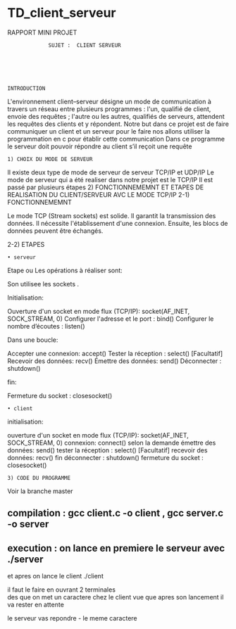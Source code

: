 # TD_client_serveur

  RAPPORT MINI PROJET


                 SUJET :  CLIENT SERVEUR


                                                      


                                                                                  INTRODUCTION

 L'environnement client–serveur désigne un mode de communication à travers un réseau entre plusieurs programmes : l'un, qualifié de client, envoie des requêtes ; l'autre ou les autres, qualifiés de serveurs, attendent les requêtes des clients et y répondent. Notre but dans ce projet est de faire communiquer un client et un serveur pour le faire nos allons utiliser la programmation en c pour établir cette communication 
Dans ce programme le serveur doit pouvoir répondre au client s’il reçoit une requête 

    1) CHOIX DU MODE DE SERVEUR

Il existe deux type de mode de serveur de serveur TCP/IP et UDP/IP
             Le mode de serveur qui a été realiser dans notre projet est le TCP/IP
             Il est passé par plusieurs étapes 
    2) FONCTIONNEMEMNT ET ETAPES DE REALISATION DU CLIENT/SERVEUR AVC LE MODE TCP/IP
         2-1) FONCTIONNEMEMNT


Le mode TCP (Stream sockets) est solide. Il garantit la transmission des données. Il nécessite l'établissement d'une connexion. Ensuite, les blocs de données peuvent être échangés.

2-2) ETAPES

    • serveur
Etape ou Les opérations à réaliser sont:


Son utilisee les sockets .

Initialisation:


Ouverture d'un socket en mode flux (TCP/IP): socket(AF_INET, SOCK_STREAM, 0)
Configurer l'adresse et le port : bind()
Configurer le nombre d’écoutes : listen()

Dans une boucle:

Accepter une connexion: accept()
Tester la réception : select() [Facultatif]
Recevoir des données: recv()
Émettre des données: send()
Déconnecter : shutdown()

fin:

Fermeture du socket : closesocket()


    • client 


initialisation:

ouverture d'un socket en mode flux (TCP/IP): socket(AF_INET, SOCK_STREAM, 0)
connexion: connect()
            selon la demande
émettre des données: send()
tester la réception : select() [Facultatif]
recevoir des données: recv()
fin
déconnecter : shutdown()
fermeture du socket : closesocket()


    3) CODE DU PROGRAMME

Voir la branche master


## compilation : gcc client.c -o client , gcc server.c -o server

## execution : on lance en premiere le serveur avec ./server
 et apres on lance  le client  ./client

il faut le faire en ouvrant 2 terminales  
des que on met un caractere  chez le client vue que apres son lancement  il va rester en attente 

le serveur vas repondre - le meme caractere 



